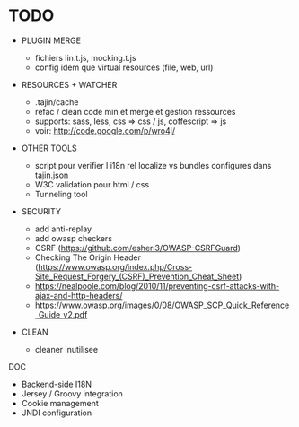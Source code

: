 # TODO #

  * PLUGIN MERGE
    * fichiers lin.t.js, mocking.t.js
    * config idem que virtual resources (file, web, url)

  * RESOURCES + WATCHER
    * .tajin/cache
    * refac / clean code min et merge et gestion ressources
    * supports: sass, less, css => css / js, coffescript => js
    * voir: http://code.google.com/p/wro4j/

  * OTHER TOOLS
    * script pour verifier l i18n rel localize vs bundles configures dans tajin.json
    * W3C validation  pour html / css
    * Tunneling tool

  * SECURITY
    * add anti-replay
    * add owasp checkers
    * CSRF (https://github.com/esheri3/OWASP-CSRFGuard)
    * Checking The Origin Header (https://www.owasp.org/index.php/Cross-Site_Request_Forgery_(CSRF)_Prevention_Cheat_Sheet)
    * https://nealpoole.com/blog/2010/11/preventing-csrf-attacks-with-ajax-and-http-headers/
    * https://www.owasp.org/images/0/08/OWASP_SCP_Quick_Reference_Guide_v2.pdf

  * CLEAN
    * cleaner inutilisee


DOC

  * Backend-side I18N
  * Jersey / Groovy integration
  * Cookie management
  * JNDI configuration
